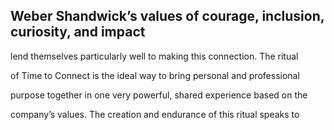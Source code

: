 ## Weber Shandwick’s values of courage, inclusion, curiosity, and impact

lend themselves particularly well to making this connection. The ritual

of Time to Connect is the ideal way to bring personal and professional

purpose together in one very powerful, shared experience based on the

company’s values. The creation and endurance of this ritual speaks to